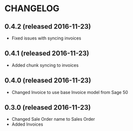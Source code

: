 # CHANGELOG

## 0.4.2 (released 2016-11-23)

- Fixed issues with syncing invoices

## 0.4.1 (released 2016-11-23)

- Added chunk syncing to invoices

## 0.4.0 (released 2016-11-23)

- Changed Invoice to use base Invoice model from Sage 50

## 0.3.0 (released 2016-11-23)

- Changed Sale Order name to Sales Order
- Added Invoices
